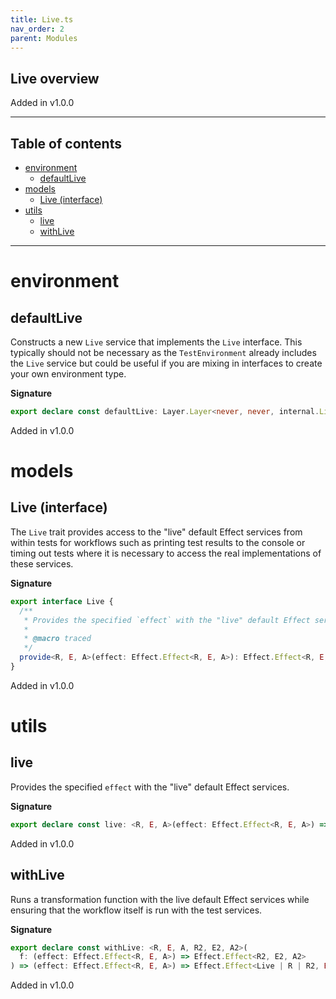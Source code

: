```yaml
---
title: Live.ts
nav_order: 2
parent: Modules
---
```


## Live overview

Added in v1.0.0

---

<h2 class="text-delta">Table of contents</h2>

- [environment](#environment)
  - [defaultLive](#defaultlive)
- [models](#models)
  - [Live (interface)](#live-interface)
- [utils](#utils)
  - [live](#live)
  - [withLive](#withlive)

---

# environment

## defaultLive

Constructs a new `Live` service that implements the `Live` interface. This
typically should not be necessary as the `TestEnvironment` already includes
the `Live` service but could be useful if you are mixing in interfaces to
create your own environment type.

**Signature**

```ts
export declare const defaultLive: Layer.Layer<never, never, internal.Live>
```

Added in v1.0.0

# models

## Live (interface)

The `Live` trait provides access to the "live" default Effect services from
within tests for workflows such as printing test results to the console or
timing out tests where it is necessary to access the real implementations of
these services.

**Signature**

```ts
export interface Live {
  /**
   * Provides the specified `effect` with the "live" default Effect services.
   *
   * @macro traced
   */
  provide<R, E, A>(effect: Effect.Effect<R, E, A>): Effect.Effect<R, E, A>
}
```

Added in v1.0.0

# utils

## live

Provides the specified `effect` with the "live" default Effect services.

**Signature**

```ts
export declare const live: <R, E, A>(effect: Effect.Effect<R, E, A>) => Effect.Effect<R | Live, E, A>
```

Added in v1.0.0

## withLive

Runs a transformation function with the live default Effect services while
ensuring that the workflow itself is run with the test services.

**Signature**

```ts
export declare const withLive: <R, E, A, R2, E2, A2>(
  f: (effect: Effect.Effect<R, E, A>) => Effect.Effect<R2, E2, A2>
) => (effect: Effect.Effect<R, E, A>) => Effect.Effect<Live | R | R2, E | E2, A2>
```

Added in v1.0.0
